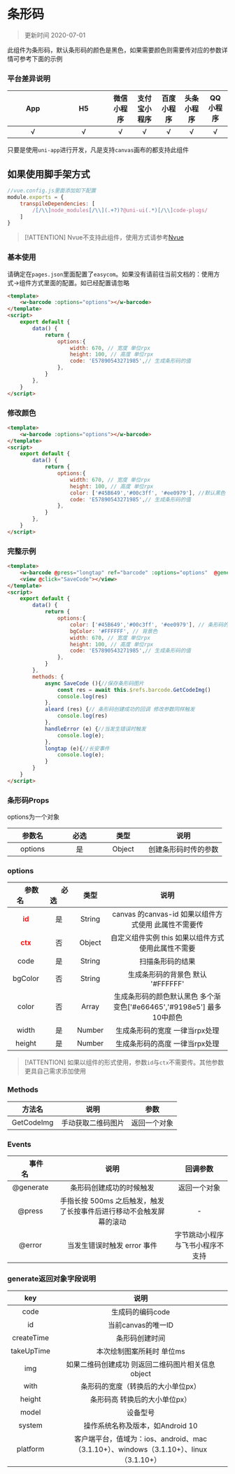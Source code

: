 # 条形码

> 更新时间 2020-07-01


此组件为条形码，默认条形码的颜色是黑色，如果需要颜色则需要传对应的参数详情可参考下面的示例

### 平台差异说明

|&nbsp;&nbsp;&nbsp;&nbsp;&nbsp;&nbsp;&nbsp;&nbsp;App&nbsp;&nbsp;&nbsp;&nbsp;&nbsp;&nbsp;&nbsp;&nbsp; |&nbsp;&nbsp;&nbsp;&nbsp;&nbsp;&nbsp;&nbsp;&nbsp;&nbsp;H5&nbsp;&nbsp;&nbsp;&nbsp;&nbsp;&nbsp;&nbsp;&nbsp;&nbsp;|微信小程序|支付宝小程序|百度小程序|头条小程序|QQ小程序|
|:----:|:----:|:----: |:----:|:----: |:----: |:----:|
|√ |√  |√ |√ | √| √| √|

只要是使用`uni-app`进行开发，凡是支持`canvas`画布的都支持此组件

## 如果使用脚手架方式

```js
//vue.config.js里面添加如下配置
module.exports = {
    transpileDependencies: [
        /[/\\]node_modules[/\\](.+?)?@uni-ui(.*)[/\\]code-plugs/
    ]
}
```

> [!ATTENTION]
> Nvue不支持此组件，使用方式请参考[Nvue](/plugs/web/nvue/#Nvue)

### 基本使用

请确定在`pages.json`里面配置了`easycom`。如果没有请前往当前文档的：使用方式->组件方式里面的配置。如已经配置请忽略

```html
<template>
	<w-barcode :options="options"></w-barcode>
</template>
<script>
	export default {
		data() {
			return {
				options:{
					width: 670, // 宽度 单位rpx
					height: 100, // 高度 单位rpx
					code: 'E57890543271985',// 生成条形码的值
				},
			}
		},
	}
</script>

```

### 修改颜色

```html
<template>
	<w-barcode :options="options"></w-barcode>
</template>
<script>
	export default {
		data() {
			return {
				options:{
					width: 670, // 宽度 单位rpx
					height: 100, // 高度 单位rpx
                    color: ['#45B649','#00c3ff', '#ee0979'], //默认黑色 如果传入多个则颜色渐变
					code: 'E57890543271985',// 生成条形码的值
				},
			}
		},
	}
</script>
```


### 完整示例

```html
<template>
	<w-barcode @press="longtap" ref="barcode" :options="options"  @generate="aleard" @error="handleError"></w-barcode>
	<view @click="SaveCode"></view>
</template>
<script>
	export default {
		data() {
			return {
				options:{
                    color: ['#45B649','#00c3ff', '#ee0979'], // 条形码的颜色 默认黑色
					bgColor: '#FFFFFF', // 背景色
					width: 670, // 宽度 单位rpx
					height: 100, // 高度 单位rpx
					code: 'E57890543271985',// 生成条形码的值
				},
			}
		},
        methods: {
            async SaveCode (){//保存条形码图片
                const res = await this.$refs.barcode.GetCodeImg()
                console.log(res)
            },
            aleard (res) {// 条形码创建成功的回调 修改参数同样触发
                console.log(res)
            },
			handleError (e) {//当发生错误时触发
				console.log(e);
			},
			longtap (e){//长安事件
				console.log(e);
			}
        }
	}
</script>
```

### 条形码Props

options为一个对象

|&nbsp;&nbsp;&nbsp;&nbsp;&nbsp;&nbsp;参数名&nbsp;&nbsp;&nbsp;&nbsp;&nbsp;&nbsp;|&nbsp;&nbsp;&nbsp;&nbsp;&nbsp;&nbsp;必选&nbsp;&nbsp;&nbsp;&nbsp;&nbsp;&nbsp;|&nbsp;&nbsp;&nbsp;&nbsp;&nbsp;&nbsp;类型&nbsp;&nbsp;&nbsp;&nbsp;&nbsp;&nbsp;|说明|
|:----:|:----:|:----:|:----:|
|options |是  |Object |创建条形码时传的参数 |

### options

|&nbsp;&nbsp;&nbsp;&nbsp;&nbsp;&nbsp;参数名&nbsp;&nbsp;&nbsp;&nbsp;&nbsp;&nbsp;|&nbsp;&nbsp;&nbsp;&nbsp;&nbsp;&nbsp;必选&nbsp;&nbsp;&nbsp;&nbsp;&nbsp;&nbsp;|类型|说明|
|:----:|:----:|:----:|:----:|
|<span style="color:red;font-weight: 600;">id</span> |是  |String |canvas 的canvas-id 如果以组件方式使用 此属性不需要传 |
|<span style="color:red;font-weight: 600;">ctx</span> |否  |Object | 自定义组件实例 this 如果以组件方式使用此属性不需要|
|code |是  |String | 扫描条形码的结果    |
|bgColor |否  |String | 生成条形码的背景色 默认 '#FFFFFF'    |
|color     |否  |Array | 生成条形码的颜色默认黑色 多个渐变色['#e66465','#9198e5'] 最多10中颜色   |
|width |是  |Number | 生成条形码的宽度 一律当rpx处理    |
|height |是  | Number | 生成条形码的高度 一律当rpx处理|

> [!ATTENTION]
> 如果以组件的形式使用，参数`id`与`ctx`不需要传。其他参数更具自己需求添加使用

### Methods

|&nbsp;&nbsp;&nbsp;&nbsp;&nbsp;&nbsp;方法名&nbsp;&nbsp;&nbsp;&nbsp;&nbsp;&nbsp;|说明|参数|
|:----:   |:----:|:-----:|
|GetCodeImg |手动获取二维码图片  |返回一个对象|
### Events

|&nbsp;&nbsp;&nbsp;&nbsp;&nbsp;&nbsp;事件名&nbsp;&nbsp;&nbsp;&nbsp;&nbsp;&nbsp;|说明|回调参数|
|:----:   |:----:|:-----:|
|@generate |条形码创建成功的时候触发  |返回一个对象 |
|@press |手指长按 500ms 之后触发，触发了长按事件后进行移动不会触发屏幕的滚动  |- |
|@error |当发生错误时触发 error 事件  |字节跳动小程序与飞书小程序不支持|

### generate返回对象字段说明

|&nbsp;&nbsp;&nbsp;&nbsp;&nbsp;&nbsp;key&nbsp;&nbsp;&nbsp;&nbsp;&nbsp;&nbsp;|说明|
|:----:   |:----:|
| code | 生成码的编码code |
| id | 当前canvas的唯一ID|
|createTime |条形码创建时间   |
|takeUpTime |本次绘制图案所耗时 单位ms  |
| img | 如果二维码创建成功 则返回二维码图片相关信息 object|
|with |条形码的宽度（转换后的大小单位px）|
|height|条形码高 转换后的大小单位px）|
| model|  设备型号|
| system | 操作系统名称及版本，如Android 10|
| platform|客户端平台，值域为：ios、android、mac（3.1.10+）、windows（3.1.10+）、linux（3.1.10+）|